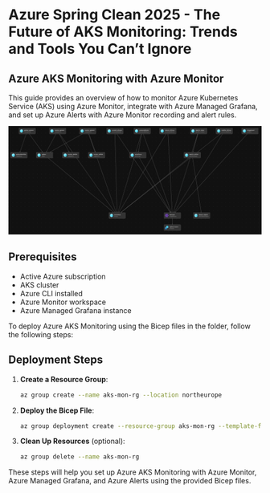 # Azure Spring Clean 2025 - The Future of AKS Monitoring: Trends and Tools You Can’t Ignore

## Azure AKS Monitoring with Azure Monitor

This guide provides an overview of how to monitor Azure Kubernetes Service (AKS) using Azure Monitor, integrate with Azure Managed Grafana, and set up Azure Alerts with Azure Monitor recording and alert rules.

<img src="images/azure-spring-clean-2025-AKS-diagram.png" width="600" alt="AKS Monitoring" />

## Prerequisites

- Active Azure subscription
- AKS cluster
- Azure CLI installed
- Azure Monitor workspace
- Azure Managed Grafana instance

To deploy Azure AKS Monitoring using the Bicep files in the folder, follow the following steps:

## Deployment Steps

1. **Create a Resource Group**:
   ```sh
   az group create --name aks-mon-rg --location northeurope
   ```

2. **Deploy the Bicep File**:
   ```sh
   az group deployment create --resource-group aks-mon-rg --template-file aks-manged-prom.bicep --parameters location=northeurope name=aks-mon-cluster
   ```

3. **Clean Up Resources** (optional):
   ```sh
   az group delete --name aks-mon-rg
   ```

These steps will help you set up Azure AKS Monitoring with Azure Monitor, Azure Managed Grafana, and Azure Alerts using the provided Bicep files.
